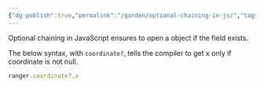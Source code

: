 ```yaml
---
{"dg-publish":true,"permalink":"/garden/optional-chaining-in-js/","tags":["compilation"]}
---
```


Optional chaining in JavaScript ensures to open a object if the field exists.

The below syntax, with `coordinate?`, tells the compiler to get x only if coordinate is not null.

```js
ranger.coordinate?.x
```


